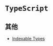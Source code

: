 # `TypeScript`

## 其他

- [Indexable Types](https://www.typescriptlang.org/docs/handbook/interfaces.html#indexable-types)

